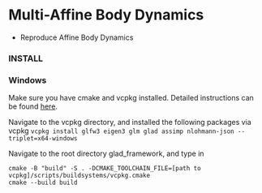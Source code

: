 # Multi-Affine Body Dynamics 
- Reproduce Affine Body Dynamics

### INSTALL

### Windows
Make sure you have cmake and vcpkg installed. Detailed instructions can be found [here](https://vcpkg.io/en/getting-started.html).

Navigate to the vcpkg directory, and installed the following packages via vcpkg
`vcpkg install glfw3 eigen3 glm glad assimp nlohmann-json --triplet=x64-windows`

Navigate to the root directory glad_framework, and type in

```
cmake -B "build" -S . -DCMAKE_TOOLCHAIN_FILE=[path to vcpkg]/scripts/buildsystems/vcpkg.cmake
cmake --build build
```
